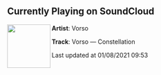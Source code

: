 ## Currently Playing on SoundCloud

[<img align="left" width="100" src="https://i1.sndcdn.com/artworks-000670831846-gfdsrh-t50x50.jpg">](https://soundcloud.com/vorso/constellation?in=vorso/sets/wanderer)

**Artist**: Vorso 

**Track**: Vorso — Constellation

Last updated at 01/08/2021 09:53
